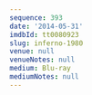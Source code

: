 ```yaml
---
sequence: 393
date: '2014-05-31'
imdbId: tt0080923
slug: inferno-1980
venue: null
venueNotes: null
medium: Blu-ray
mediumNotes: null
---
```


